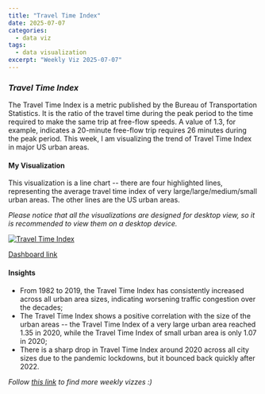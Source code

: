 ```yaml
---
title: "Travel Time Index"
date: 2025-07-07
categories:
  - data viz
tags:
  - data visualization
excerpt: "Weekly Viz 2025-07-07"
---
```


### *Travel Time Index*

The Travel Time Index is a metric published by the Bureau of Transportation Statistics. It is the ratio of the travel time during the peak period to the time required to make the same trip at free-flow speeds. A value of 1.3, for example, indicates a 20-minute free-flow trip requires 26 minutes during the peak period. This week, I am visualizing the trend of Travel Time Index in major US urban areas.  

#### My Visualization

This visualization is a line chart -- there are four highlighted lines, representing the average travel time index of very large/large/medium/small urban areas. The other lines are the US urban areas.  

*Please notice that all the visualizations are designed for desktop view, so it is recommended to view them on a desktop device.*  

<div class='tableauPlaceholder' id='viz1751952456766' style='position: relative'>
  <noscript><a href='#'>
    <img alt='Travel Time Index ' src='https:&#47;&#47;public.tableau.com&#47;static&#47;images&#47;20&#47;20250707TravelTimeIndex&#47;TravelTimeIndex&#47;1_rss.png' style='border: none' />
  </a></noscript>
  <object class='tableauViz'  style='display:none;'>
    <param name='host_url' value='https%3A%2F%2Fpublic.tableau.com%2F' />
    <param name='embed_code_version' value='3' />
    <param name='site_root' value='' />
    <param name='name' value='20250707TravelTimeIndex&#47;TravelTimeIndex' />
    <param name='tabs' value='no' />
    <param name='toolbar' value='yes' />
    <param name='static_image' value='https:&#47;&#47;public.tableau.com&#47;static&#47;images&#47;20&#47;20250707TravelTimeIndex&#47;TravelTimeIndex&#47;1.png' /> 
    <param name='animate_transition' value='yes' />
    <param name='display_static_image' value='yes' />
    <param name='display_spinner' value='yes' />
    <param name='display_overlay' value='yes' />
    <param name='display_count' value='yes' />
    <param name='language' value='en-US' />
    <param name='filter' value='publish=yes' />
  </object></div>  
  <script type='text/javascript'>                
    var divElement = document.getElementById('viz1751952456766');     
    var vizElement = divElement.getElementsByTagName('object')[0];                
    if ( divElement.offsetWidth > 800 ) { vizElement.style.width='800px';vizElement.style.height='627px';} else if ( divElement.offsetWidth > 500 ) { vizElement.style.width='800px';vizElement.style.height='627px';} else { vizElement.style.width='100%';vizElement.style.height='727px';}               
    var scriptElement = document.createElement('script');       
    scriptElement.src = 'https://public.tableau.com/javascripts/api/viz_v1.js';         
    vizElement.parentNode.insertBefore(scriptElement, vizElement);             
  </script>


[Dashboard link](https://public.tableau.com/views/20250707TravelTimeIndex/TravelTimeIndex?:language=en-US&publish=yes&:sid=&:redirect=auth&:display_count=n&:origin=viz_share_link)

#### Insights
* From 1982 to 2019, the Travel Time Index has consistently increased across all urban area sizes, indicating worsening traffic congestion over the decades;
* The Travel Time Index shows a positive correlation with the size of the urban areas -- the Travel Time Index of a very large urban area reached 1.35 in 2020, while the Travel Time Index of small urban area is only 1.07 in 2020;
* There is a sharp drop in Travel Time Index around 2020 across all city sizes due to the pandemic lockdowns, but it bounced back quickly after 2022.  

*Follow [this link](https://yudong-94.github.io/personal-website/project/WeeklyViz2025/) to find more weekly vizzes :)*
